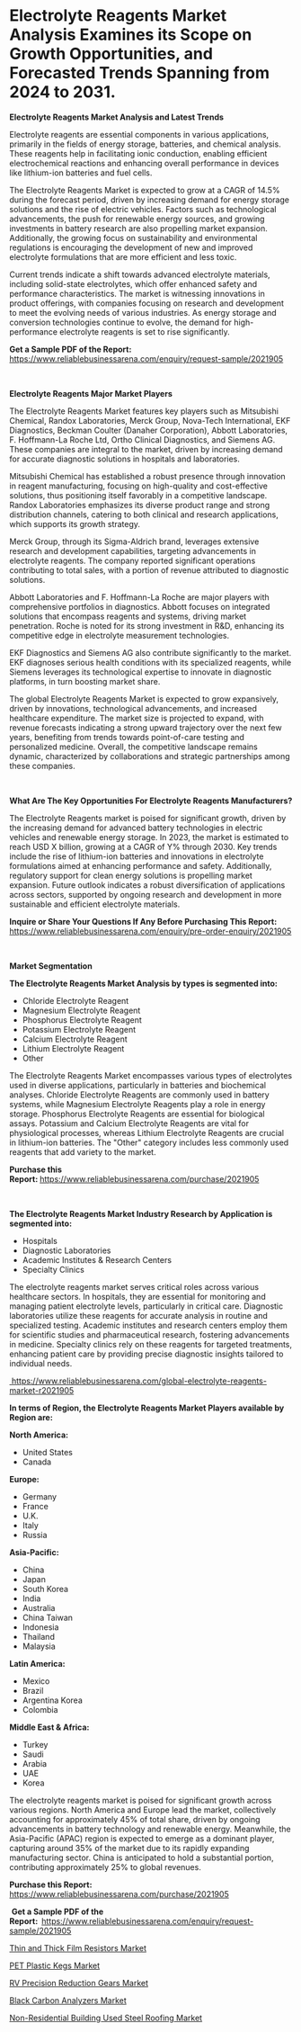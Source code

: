 <p><h1>Electrolyte Reagents Market Analysis Examines its Scope on Growth Opportunities, and Forecasted Trends Spanning from 2024 to 2031.</h1></p><p><strong>Electrolyte Reagents Market Analysis and Latest Trends</strong></p>
<p><p>Electrolyte reagents are essential components in various applications, primarily in the fields of energy storage, batteries, and chemical analysis. These reagents help in facilitating ionic conduction, enabling efficient electrochemical reactions and enhancing overall performance in devices like lithium-ion batteries and fuel cells. </p><p>The Electrolyte Reagents Market is expected to grow at a CAGR of 14.5% during the forecast period, driven by increasing demand for energy storage solutions and the rise of electric vehicles. Factors such as technological advancements, the push for renewable energy sources, and growing investments in battery research are also propelling market expansion. Additionally, the growing focus on sustainability and environmental regulations is encouraging the development of new and improved electrolyte formulations that are more efficient and less toxic.</p><p>Current trends indicate a shift towards advanced electrolyte materials, including solid-state electrolytes, which offer enhanced safety and performance characteristics. The market is witnessing innovations in product offerings, with companies focusing on research and development to meet the evolving needs of various industries. As energy storage and conversion technologies continue to evolve, the demand for high-performance electrolyte reagents is set to rise significantly.</p></p>
<p><strong>Get a Sample PDF of the Report:&nbsp;</strong> <a href="https://www.reliablebusinessarena.com/enquiry/request-sample/2021905?utm_campaign=1726&utm_medium=2&utm_source=Github&utm_content=ia&utm_term=28102024&utm_id=electrolyte-reagents">https://www.reliablebusinessarena.com/enquiry/request-sample/2021905</a></p>
<p>&nbsp;</p>
<p><strong>Electrolyte Reagents Major Market Players</strong></p>
<p><p>The Electrolyte Reagents Market features key players such as Mitsubishi Chemical, Randox Laboratories, Merck Group, Nova-Tech International, EKF Diagnostics, Beckman Coulter (Danaher Corporation), Abbott Laboratories, F. Hoffmann-La Roche Ltd, Ortho Clinical Diagnostics, and Siemens AG. These companies are integral to the market, driven by increasing demand for accurate diagnostic solutions in hospitals and laboratories.</p><p>Mitsubishi Chemical has established a robust presence through innovation in reagent manufacturing, focusing on high-quality and cost-effective solutions, thus positioning itself favorably in a competitive landscape. Randox Laboratories emphasizes its diverse product range and strong distribution channels, catering to both clinical and research applications, which supports its growth strategy. </p><p>Merck Group, through its Sigma-Aldrich brand, leverages extensive research and development capabilities, targeting advancements in electrolyte reagents. The company reported significant operations contributing to total sales, with a portion of revenue attributed to diagnostic solutions.</p><p>Abbott Laboratories and F. Hoffmann-La Roche are major players with comprehensive portfolios in diagnostics. Abbott focuses on integrated solutions that encompass reagents and systems, driving market penetration. Roche is noted for its strong investment in R&D, enhancing its competitive edge in electrolyte measurement technologies.</p><p>EKF Diagnostics and Siemens AG also contribute significantly to the market. EKF diagnoses serious health conditions with its specialized reagents, while Siemens leverages its technological expertise to innovate in diagnostic platforms, in turn boosting market share.</p><p>The global Electrolyte Reagents Market is expected to grow expansively, driven by innovations, technological advancements, and increased healthcare expenditure. The market size is projected to expand, with revenue forecasts indicating a strong upward trajectory over the next few years, benefiting from trends towards point-of-care testing and personalized medicine. Overall, the competitive landscape remains dynamic, characterized by collaborations and strategic partnerships among these companies.</p></p>
<p>&nbsp;</p>
<p><strong>What Are The Key Opportunities For Electrolyte Reagents Manufacturers?</strong></p>
<p><p>The Electrolyte Reagents market is poised for significant growth, driven by the increasing demand for advanced battery technologies in electric vehicles and renewable energy storage. In 2023, the market is estimated to reach USD X billion, growing at a CAGR of Y% through 2030. Key trends include the rise of lithium-ion batteries and innovations in electrolyte formulations aimed at enhancing performance and safety. Additionally, regulatory support for clean energy solutions is propelling market expansion. Future outlook indicates a robust diversification of applications across sectors, supported by ongoing research and development in more sustainable and efficient electrolyte materials.</p></p>
<p><strong>Inquire or Share Your Questions If Any Before Purchasing This Report:</strong> <a href="https://www.reliablebusinessarena.com/enquiry/pre-order-enquiry/2021905?utm_campaign=1726&utm_medium=2&utm_source=Github&utm_content=ia&utm_term=28102024&utm_id=electrolyte-reagents">https://www.reliablebusinessarena.com/enquiry/pre-order-enquiry/2021905</a></p>
<p>&nbsp;</p>
<p><strong>Market Segmentation</strong></p>
<p><strong>The Electrolyte Reagents Market Analysis by types is segmented into:</strong></p>
<p><ul><li>Chloride Electrolyte Reagent</li><li>Magnesium Electrolyte Reagent</li><li>Phosphorus Electrolyte Reagent</li><li>Potassium Electrolyte Reagent</li><li>Calcium Electrolyte Reagent</li><li>Lithium Electrolyte Reagent</li><li>Other</li></ul></p>
<p><p>The Electrolyte Reagents Market encompasses various types of electrolytes used in diverse applications, particularly in batteries and biochemical analyses. Chloride Electrolyte Reagents are commonly used in battery systems, while Magnesium Electrolyte Reagents play a role in energy storage. Phosphorus Electrolyte Reagents are essential for biological assays. Potassium and Calcium Electrolyte Reagents are vital for physiological processes, whereas Lithium Electrolyte Reagents are crucial in lithium-ion batteries. The "Other" category includes less commonly used reagents that add variety to the market.</p></p>
<p><strong>Purchase this Report:&nbsp;</strong><a href="https://www.reliablebusinessarena.com/purchase/2021905?utm_campaign=1726&utm_medium=2&utm_source=Github&utm_content=ia&utm_term=28102024&utm_id=electrolyte-reagents">https://www.reliablebusinessarena.com/purchase/2021905</a></p>
<p>&nbsp;</p>
<p><strong>The Electrolyte Reagents Market Industry Research by Application is segmented into:</strong></p>
<p><ul><li>Hospitals</li><li>Diagnostic Laboratories</li><li>Academic Institutes & Research Centers</li><li>Specialty Clinics</li></ul></p>
<p><p>The electrolyte reagents market serves critical roles across various healthcare sectors. In hospitals, they are essential for monitoring and managing patient electrolyte levels, particularly in critical care. Diagnostic laboratories utilize these reagents for accurate analysis in routine and specialized testing. Academic institutes and research centers employ them for scientific studies and pharmaceutical research, fostering advancements in medicine. Specialty clinics rely on these reagents for targeted treatments, enhancing patient care by providing precise diagnostic insights tailored to individual needs.</p></p>
<p><a href="https://www.reliablebusinessarena.com/global-electrolyte-reagents-market-r2021905?utm_campaign=1726&utm_medium=2&utm_source=Github&utm_content=ia&utm_term=28102024&utm_id=electrolyte-reagents">&nbsp;https://www.reliablebusinessarena.com/global-electrolyte-reagents-market-r2021905</a></p>
<p><strong>In terms of Region, the Electrolyte Reagents Market Players available by Region are:</strong></p>
<p>
    <p> <strong> North America: </strong>
        <ul>
            <li>United States</li>
            <li>Canada</li>
        </ul>
        </p> 
    <p> <strong> Europe: </strong>
        <ul>
            <li>Germany</li>
            <li>France</li>
            <li>U.K.</li>
            <li>Italy</li>
            <li>Russia</li>
        </ul>
        </p> 
    <p> <strong> Asia-Pacific: </strong>
        <ul>
            <li>China</li>
            <li>Japan</li>
            <li>South Korea</li>
            <li>India</li>
            <li>Australia</li>
            <li>China Taiwan</li>
            <li>Indonesia</li>
            <li>Thailand</li>
            <li>Malaysia</li>
        </ul>
        </p> 
    <p> <strong> Latin America: </strong>
        <ul>
            <li>Mexico</li>
            <li>Brazil</li>
            <li>Argentina Korea</li>
            <li>Colombia</li>
        </ul>
        </p> 
    <p> <strong> Middle East & Africa: </strong>
        <ul>
            <li>Turkey</li>
            <li>Saudi</li>
            <li>Arabia</li>
            <li>UAE</li>
            <li>Korea</li>
        </ul>
    </p>
    </p>
<p><p>The electrolyte reagents market is poised for significant growth across various regions. North America and Europe lead the market, collectively accounting for approximately 45% of total share, driven by ongoing advancements in battery technology and renewable energy. Meanwhile, the Asia-Pacific (APAC) region is expected to emerge as a dominant player, capturing around 35% of the market due to its rapidly expanding manufacturing sector. China is anticipated to hold a substantial portion, contributing approximately 25% to global revenues.</p></p>
<p><strong>Purchase this Report: </strong><a href="https://www.reliablebusinessarena.com/purchase/2021905?utm_campaign=1726&utm_medium=2&utm_source=Github&utm_content=ia&utm_term=28102024&utm_id=electrolyte-reagents">https://www.reliablebusinessarena.com/purchase/2021905</a></p>
<p>&nbsp;<strong>Get a Sample PDF of the Report:&nbsp;&nbsp;</strong><a href="https://www.reliablebusinessarena.com/enquiry/request-sample/2021905?utm_campaign=1726&utm_medium=2&utm_source=Github&utm_content=ia&utm_term=28102024&utm_id=electrolyte-reagents">https://www.reliablebusinessarena.com/enquiry/request-sample/2021905</a></p>
<p><strong></strong></p>
<p><p><a href="https://www.linkedin.com/pulse/global-thin-thick-film-resistors-market-trends-analysis-qfpfe?trk=public_post_embed_feed-article-content&utm_campaign=1726&utm_medium=2&utm_source=Github&utm_content=ia&utm_term=28102024&utm_id=electrolyte-reagents">Thin and Thick Film Resistors Market</a></p><p><a href="https://www.linkedin.com/pulse/global-pet-plastic-kegs-market-product-types-applications-regional-2lsse?utm_campaign=1726&utm_medium=2&utm_source=Github&utm_content=ia&utm_term=28102024&utm_id=electrolyte-reagents">PET Plastic Kegs Market</a></p><p><a href="https://www.linkedin.com/pulse/emerging-trends-rv-precision-reduction-gears-market-global-shgge?trk=public_post_embed_feed-article-content&utm_campaign=1726&utm_medium=2&utm_source=Github&utm_content=ia&utm_term=28102024&utm_id=electrolyte-reagents">RV Precision Reduction Gears Market</a></p><p><a href="https://www.linkedin.com/pulse/charting-future-comprehensive-analysis-global-black-carbon-analyzers-x0rhf?utm_campaign=1726&utm_medium=2&utm_source=Github&utm_content=ia&utm_term=28102024&utm_id=electrolyte-reagents">Black Carbon Analyzers Market</a></p><p><a href="https://www.linkedin.com/pulse/non-residential-building-used-steel-roofing-market-evolution-hgzte?utm_campaign=1726&utm_medium=2&utm_source=Github&utm_content=ia&utm_term=28102024&utm_id=electrolyte-reagents">Non-Residential Building Used Steel Roofing Market</a></p></p>